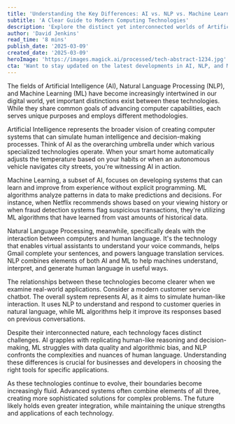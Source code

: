 ```yaml
---
title: 'Understanding the Key Differences: AI vs. NLP vs. Machine Learning'
subtitle: 'A Clear Guide to Modern Computing Technologies'
description: 'Explore the distinct yet interconnected worlds of Artificial Intelligence, Natural Language Processing, and Machine Learning. Understand their unique roles, applications, and how they work together in modern technology solutions.'
author: 'David Jenkins'
read_time: '8 mins'
publish_date: '2025-03-09'
created_date: '2025-03-09'
heroImage: 'https://images.magick.ai/processed/tech-abstract-1234.jpg'
cta: 'Want to stay updated on the latest developments in AI, NLP, and Machine Learning? Follow us on LinkedIn for expert insights and analysis that keeps you ahead of the curve in the rapidly evolving world of technology.'
---
```


The fields of Artificial Intelligence (AI), Natural Language Processing (NLP), and Machine Learning (ML) have become increasingly intertwined in our digital world, yet important distinctions exist between these technologies. While they share common goals of advancing computer capabilities, each serves unique purposes and employs different methodologies.

Artificial Intelligence represents the broader vision of creating computer systems that can simulate human intelligence and decision-making processes. Think of AI as the overarching umbrella under which various specialized technologies operate. When your smart home automatically adjusts the temperature based on your habits or when an autonomous vehicle navigates city streets, you're witnessing AI in action.

Machine Learning, a subset of AI, focuses on developing systems that can learn and improve from experience without explicit programming. ML algorithms analyze patterns in data to make predictions and decisions. For instance, when Netflix recommends shows based on your viewing history or when fraud detection systems flag suspicious transactions, they're utilizing ML algorithms that have learned from vast amounts of historical data.

Natural Language Processing, meanwhile, specifically deals with the interaction between computers and human language. It's the technology that enables virtual assistants to understand your voice commands, helps Gmail complete your sentences, and powers language translation services. NLP combines elements of both AI and ML to help machines understand, interpret, and generate human language in useful ways.

The relationships between these technologies become clearer when we examine real-world applications. Consider a modern customer service chatbot. The overall system represents AI, as it aims to simulate human-like interaction. It uses NLP to understand and respond to customer queries in natural language, while ML algorithms help it improve its responses based on previous conversations.

Despite their interconnected nature, each technology faces distinct challenges. AI grapples with replicating human-like reasoning and decision-making, ML struggles with data quality and algorithmic bias, and NLP confronts the complexities and nuances of human language. Understanding these differences is crucial for businesses and developers in choosing the right tools for specific applications.

As these technologies continue to evolve, their boundaries become increasingly fluid. Advanced systems often combine elements of all three, creating more sophisticated solutions for complex problems. The future likely holds even greater integration, while maintaining the unique strengths and applications of each technology.